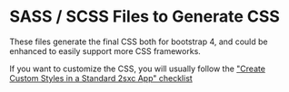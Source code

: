 # SASS / SCSS Files to Generate CSS

These files generate the final CSS both for bootstrap 4,
and could be enhanced to easily support more CSS frameworks.

If you want to customize the CSS, you will usually follow the ["Create Custom Styles in a Standard 2sxc App" checklist](https://azing.org/2sxc/r/gg_aB9FD)